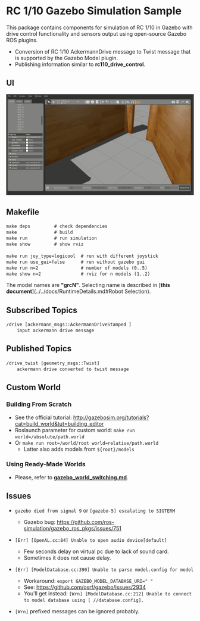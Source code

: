 # RC 1/10 Gazebo Simulation Sample

This package contains components for simulation of RC 1/10 in Gazebo with drive control functionality and sensors output using open-source Gazebo ROS plugins.

* Conversion of RC 1/10 AckermannDrive message to Twist message that is supported by the Gazebo Model plugin.
* Publishing information similar to **rc110_drive_control**.

## UI
![](docs/gazebo.gif)

## Makefile

```
make deps         # check dependencies
make              # build
make run          # run simulation 
make show         # show rviz

make run joy_type=logicool  # run with different joystick
make run use_gui=false      # run without gazebo gui
make run n=2                # number of models (0..5)
make show n=2               # rviz for n models (1..2)
```

The model names are **"grcN"**. Selecting name is described in [**this document**](../../docs/RuntimeDetails.md#Robot Selection).

## Subscribed Topics

```
/drive [ackermann_msgs::AckermannDriveStamped ]
    input ackermann drive message
```

## Published Topics

```
/drive_twist [geometry_msgs::Twist]
    ackermann drive converted to twist message
```

## Custom World
### Building From Scratch
* See the official tutorial: http://gazebosim.org/tutorials?cat=build_world&tut=building_editor
* Roslaunch parameter for custom world: `make run world=/absolute/path.world`
* Or `make run root=/world/root world=relative/path.world`
    * Latter also adds models from `${root}/models`

### Using Ready-Made Worlds
* Please, refer to [**gazebo_world_switching.md**](docs/gazebo_world_switching.md).

## Issues

* `gazebo died from signal 9` or `[gazebo-5] escalating to SIGTERM`
    * Gazebo bug: https://github.com/ros-simulation/gazebo_ros_pkgs/issues/751

* `[Err] [OpenAL.cc:84] Unable to open audio device[default]`
    * Few seconds delay on virtual pc due to lack of sound card.
    * Sometimes it does not cause delay.

* `[Err] [ModelDatabase.cc:390] Unable to parse model.config for model`
    * Workaround: `export GAZEBO_MODEL_DATABASE_URI=" "`
    * See: https://github.com/osrf/gazebo/issues/2934
    * You'll get instead: `[Wrn] [ModelDatabase.cc:212] Unable to connect to model database using [ //database.config].`

* `[Wrn]` prefixed messages can be ignored probably.
